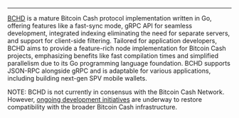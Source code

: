 ---
[BCHD](https://bchd.cash/) is a mature Bitcoin Cash protocol implementation written in Go, offering features like a fast-sync mode, gRPC API for seamless development, integrated indexing eliminating the need for separate servers, and support for client-side filtering. Tailored for application developers, BCHD aims to provide a feature-rich node implementation for Bitcoin Cash projects, emphasizing benefits like fast compilation times and simplified parallelism due to its Go programming language foundation. BCHD supports JSON-RPC alongside gRPC and is adaptable for various applications, including building next-gen SPV mobile wallets.

NOTE: BCHD is not currently in consensus with the Bitcoin Cash Network. However, [ongoing development initiatives](https://bchd_flipstarter.opreturn.me/en) are underway to restore compatibility with the broader Bitcoin Cash infrastructure.